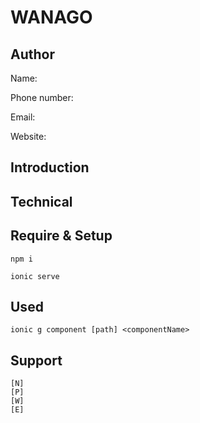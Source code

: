# WANAGO


## Author
Name: 

Phone number: 

Email: 

Website: 

## Introduction

## Technical

## Require & Setup
    
    npm i

    ionic serve

## Used

    ionic g component [path] <componentName>
    
## Support
    [N] 
    [P] 
    [W] 
    [E]





